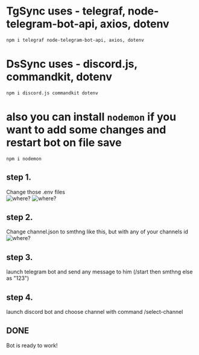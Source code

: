 # TgSync uses - telegraf, node-telegram-bot-api, axios, dotenv
```
npm i telegraf node-telegram-bot-api, axios, dotenv
```
# DsSync uses - discord.js, commandkit, dotenv
```
npm i discord.js commandkit dotenv
```
# also you can install ``nodemon`` if you want to add some changes and restart bot on file save
```
npm i nodemon
```
## step 1.
Change those .env files            
![where?](https://i.imgur.com/2ONnbAQ.png) 
![where?](https://i.imgur.com/NXl55ZG.png)
## step 2.
Change channel.json to smthng like this, but with any of your channels id ![where?](https://i.imgur.com/N81DnV7.png)
## step 3. 
launch telegram bot and send any message to him (/start then smthng else as "123")
## step 4.
launch discord bot and choose channel with command /select-channel
## DONE
Bot is ready to work!
